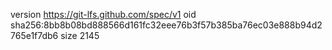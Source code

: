 version https://git-lfs.github.com/spec/v1
oid sha256:8bb8b08bd888566d161fc32eee76b3f57b385ba76ec03e888b94d2765e1f7db6
size 2145
